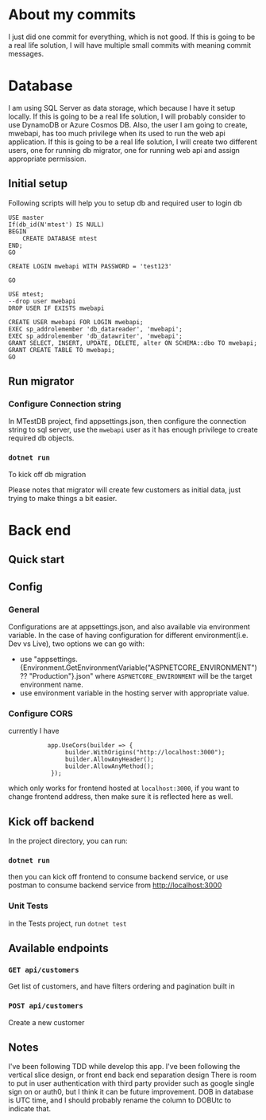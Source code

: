 # About my commits
I just did one commit for everything, which is not good. If this is going to be a real life solution, I will have multiple small commits with meaning commit messages.

# Database
I am using SQL Server as data storage, which because I have it setup locally. If this is going to be a real life solution, I will probably consider to use DynamoDB or Azure Cosmos DB.
Also, the user I am going to create, mwebapi, has too much privilege when its used to run the web api application. If this is going to be a real life solution, I will create two different users, one for running db migrator, one for running web api and assign appropriate permission.

## Initial setup
Following scripts will help you to setup db and required user to login db
```
USE master
If(db_id(N'mtest') IS NULL)
BEGIN
	CREATE DATABASE mtest
END;
GO

CREATE LOGIN mwebapi WITH PASSWORD = 'test123' 

GO

USE mtest;
--drop user mwebapi
DROP USER IF EXISTS mwebapi 

CREATE USER mwebapi FOR LOGIN mwebapi;
EXEC sp_addrolemember 'db_datareader', 'mwebapi';
EXEC sp_addrolemember 'db_datawriter', 'mwebapi';
GRANT SELECT, INSERT, UPDATE, DELETE, alter ON SCHEMA::dbo TO mwebapi;
GRANT CREATE TABLE TO mwebapi;
GO
```

## Run migrator

### Configure Connection string
In MTestDB project, find appsettings.json, then configure the connection string to sql server, use the `mwebapi` user as it has enough privilege to create required db objects.

###  `dotnet run`
To kick off db migration


Please notes that migrator will create few customers as initial data, just trying to make things a bit easier.

# Back end
## Quick start

## Config
### General 
Configurations are at appsettings.json, and also available via environment variable.
In the case of having configuration for different environment(i.e. Dev vs Live), two options we can go with:
- use "appsettings.{Environment.GetEnvironmentVariable("ASPNETCORE_ENVIRONMENT") ?? "Production"}.json" where `ASPNETCORE_ENVIRONMENT` will be the target environment name.
- use environment variable in the hosting server with appropriate value.

### Configure CORS
currently I have 
```
           app.UseCors(builder => {
                builder.WithOrigins("http://localhost:3000");
                builder.AllowAnyHeader();
                builder.AllowAnyMethod();
            });
```
which only works for frontend hosted at `localhost:3000`, if you want to change frontend address, then make sure it is reflected here as well.


## Kick off backend
In the project directory, you can run:

### `dotnet run`

then you can kick off frontend to consume backend service, or use postman to consume backend service from [http://localhost:3000](http://localhost:3000)

### Unit Tests
in the Tests project, run `dotnet test`


## Available endpoints
### `GET api/customers`
Get list of customers, and have filters ordering and pagination built in

### `POST api/customers`
Create a new customer

## Notes
I've been following TDD while develop this app.
I've been following the vertical slice design, or front end back end separation design
There is room to put in user authentication with third party provider such as google single sign on or auth0, but I think it can be future improvement.
DOB in database is UTC time, and I should probably rename the column to DOBUtc to indicate that.
